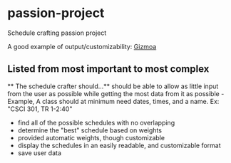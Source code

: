 # passion-project
Schedule crafting passion project

A good example of output/customizability:
[Gizmoa](https://gizmoa.com/college-schedule-maker/)

## Listed from most important to most complex
** The schedule crafter should...**
 should be able to allow as little input from the user as possible while getting the most data from it as possible
    - Example, A class should at minimum need dates, times, and a name. Ex: "CSCI 301, TR 1-2:40"
- find all of the possible schedules with no overlapping
- determine the "best" schedule based on weights
- provided automatic weights, though customizable
- display the schedules in an easily readable, and customizable format
- save user data
